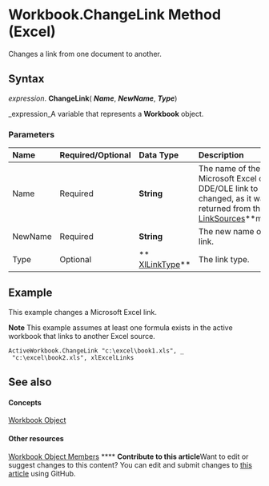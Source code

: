 
# Workbook.ChangeLink Method (Excel)

Changes a link from one document to another.


## Syntax

 _expression_. **ChangeLink**( **_Name_**,  **_NewName_**,  **_Type_**)

 _expression_A variable that represents a  **Workbook** object.


### Parameters



|**Name**|**Required/Optional**|**Data Type**|**Description**|
|:-----|:-----|:-----|:-----|
|Name|Required| **String**|The name of the Microsoft Excel or DDE/OLE link to be changed, as it was returned from the  ** [LinkSources](6466bea0-5af8-7af0-e9d7-7595133073ae.md)**method.|
|NewName|Required| **String**|The new name of the link.|
|Type|Optional| ** [XlLinkType](fdaf87cc-353b-652b-1531-9a9b731b19b6.md)**|The link type.|

## Example

This example changes a Microsoft Excel link.




**Note**  This example assumes at least one formula exists in the active workbook that links to another Excel source.




```
ActiveWorkbook.ChangeLink "c:\excel\book1.xls", _ 
 "c:\excel\book2.xls", xlExcelLinks
```


## See also


#### Concepts


 [Workbook Object](8c00aa60-c974-eed3-0812-3c9625eb0d4c.md)
#### Other resources


 [Workbook Object Members](dce102a3-25de-3ff4-2ce5-bc56e08baca7.md)
****   **Contribute to this article**Want to edit or suggest changes to this content? You can edit and submit changes to  [this article](https://github.com/jhershey00/VBA_Excel_Test/OpenXMLCon/articles/9b2c0b82-73ff-3bdb-63df-82c0708cb703.md) using GitHub.

